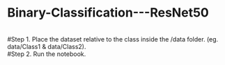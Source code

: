 # Binary-Classification---ResNet50
<br>
#Step 1. Place the dataset relative to the class inside the /data folder. (eg. data/Class1 & data/Class2).<br>
#Step 2. Run the notebook.
